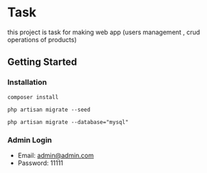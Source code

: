 # Task

this project is task for making web app (users management  , crud operations of products)

## Getting Started

### Installation

```
composer install
```
```
php artisan migrate --seed
```
```
php artisan migrate --database="mysql"
```

### Admin Login

* Email: admin@admin.com
* Password: 11111
